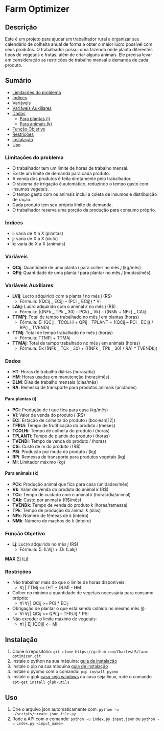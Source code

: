 # Farm Optimizer

## Descrição

Este é um projeto para ajudar um trabalhador rural a organizar seu calendário de colheita anual de forma a obter o maior lucro possível com seus produtos. O trabalhador possui uma fazenda onde planta diferentes tipos de vegetais e frutas, além de criar alguns animais. Ele precisa levar em consideração as restrições de trabalho mensal e demanda de cada produto.

## Sumário

- [Limitações do problema](#limitações-do-problema)
- [Índices](#índices)
- [Variáveis](#variáveis)
- [Variáveis Auxiliares](#variáveis-auxiliares)
- [Dados](#dados)
  - [Para plantas (i)](#para-plantas-i)
  - [Para animais (k)](#para-animais-k)
- [Função Objetivo](#função-objetivo)
- [Restrições](#restrições)
- [Instalação](#instalação)
- [Uso](#uso)

### Limitações do problema

- O trabalhador tem um limite de horas de trabalho mensal.
- Existe um limite de demanda para cada produto.
- A venda dos produtos é feita diretamente pelo trabalhador.
- O sistema de irrigação é automático, reduzindo o tempo gasto com insumos vegetais.
- O tempo gasto com os animais inclui a coleta de insumos e distribuição de ração.
- Cada produto tem seu próprio limite de demanda.
- O trabalhador reserva uma porção da produção para consumo próprio.

### Índices

- **i**: varia de X a X (plantas)
- **j**: varia de X a X (ciclo)
- **k**: varia de X a X (animais)

### Variáveis

- **QCij**: Quantidade de uma planta _i_ para colher no mês _j_ (kg/mês)
- **QPij**: Quantidade de uma planta _i_ para plantar no mês _j_ (mudas/mês)

### Variáveis Auxiliares

- **LVij**: Lucro adquirido com a planta _i_ no mês _j_ (R$)
  - Fórmula: ((QCij _ ECij) – (PCi _ ECij)) \* Vi
- **LAkj**: Lucro adquirido com o animal _k_ no mês _j_ (R$)
  - Fórmula: (((NFk _ TPk _ 30) – PCk) _ Vk) – ((NMk + NFk) _ CAk)
- **TTMPj**: Total de tempo trabalhado no mês _j_ em plantas (horas)
  - Fórmula: Σi (QCij _ TCOLHi + QPij _ TPLANT + ((QCij – PCi _ ECij) / RPi) _ TVENDi)
- **TTMj**: Total de tempo trabalhado no mês _j_ (horas)
  - Fórmula: TTMPj + TTMAj
- **TTMAj**: Total de tempo trabalhado no mês _j_ em animais (horas)
  - Fórmula: Σk ((NFk _ TCk _ 30) + (((NFk _ TPk _ 30) / RA) \* TVENDk))

### Dados

- **HT**: Horas de trabalho diárias (horas/dia)
- **HM**: Horas usadas em manutenção (horas/mês)
- **DLM**: Dias de trabalho mensais (dias/mês)
- **RA**: Remessa de transporte para produtos animais (unidades)

#### Para plantas (i)

- **PCi**: Produção de _i_ que fica para casa (kg/mês)
- **Vi**: Valor de venda do produto _i_ (R$)
- **ECi**: Estação de colheita do produto _i_ (boolean[12])
- **TFRUi**: Tempo de frutificação do produto _i_ (meses)
- **TCOLHi**: Tempo de colheita do produto _i_ (horas)
- **TPLANTi**: Tempo de plantio do produto _i_ (horas)
- **TVENDi**: Tempo de venda do produto _i_ (horas)
- **CSi**: Custo de m do produto _i_ (R$)
- **PSi**: Produção por muda do produto _i_ (kg)
- **RPi**: Remessa de transporte para produtos vegetais (kg)
- **Mi**: Limitador máximo (kg)

#### Para animais (k)

- **PCk**: Produção animal que fica para casa (unidades/mês)
- **Vk**: Valor de venda do produto do animal _k_ (R$)
- **TCk**: Tempo de cuidado com o animal _k_ (horas/dia/animal)
- **CAk**: Custo por animal _k_ (R$/mês)
- **TVENDk**: Tempo de venda do produto _k_ (horas/remessa)
- **TPk**: Tempo de produção do animal _k_ (dias)
- **NFk**: Número de fêmeas de _k_ (inteiro)
- **NMk**: Número de machos de _k_ (inteiro)

### Função Objetivo

- **Lj**: Lucro adquirido no mês _j_ (R$)
  - Fórmula: Σi (LVij) + Σk (Lakj)

**MAX** Σj (Lj)

### Restrições

- Não trabalhar mais do que o limite de horas disponíveis:
  - ∀j | TTMj <= (HT \* DLM) - HM
- Colher no mínimo a quantidade de vegetais necessária para consumo próprio:
  - ∀i ∀j | QCij >= PCi \* ECij
- Obrigação de plantar o que está sendo colhido no mesmo mês (_j_):
  - ∀i ∀j | QCij <= QPi[j – TFRUi] \* PSi
- Não exceder o limite máximo de vegetais:
  - ∀i | Σj (QCij) <= Mi

## Instalação

1. Clone o repositório: `git clone https://github.com/CharlesLB/farm-optimizer.git`
2. Instale o python na sua máquina: [guia de instalação](https://python.org.br/index.html)
3. Instale o pip na sua máquina [guia de instalação](https://pip.pypa.io/en/stable/cli/pip_install/)
4. Instale o pyomo com o comando: `pip install pyomo`
5. Instale o glpk [caso seja windows](http://www.osemosys.org/uploads/1/8/5/0/18504136/glpk_installation_guide_for_windows10_-_201702.pdf) ou caso seja linux, rode o comando `apt-get install glpk-utils`

## Uso

1. Crie o arquivo json automaticamente com: `python -u ./scripts/create_json_file.py`
2. Rode a API com o comando: `python -u index.py input.json` ou `python -u index.py <input_name>`
